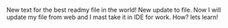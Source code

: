 New text for the best readmy file in the world!
New update to file.
Now I will update my file from web and I mast take it in IDE for work. How? lets learn!
